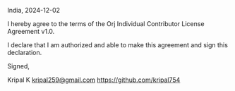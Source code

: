 India, 2024-12-02

I hereby agree to the terms of the Orj Individual Contributor License
Agreement v1.0.

I declare that I am authorized and able to make this agreement and sign this
declaration.

Signed,

Kripal K kripal259@gmail.com https://github.com/kripal754
